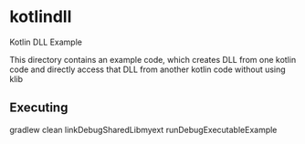 # kotlindll
Kotlin DLL Example

This directory contains an example code, which creates DLL from one kotlin code and directly access that DLL from another kotlin code without using klib

## Executing

gradlew clean linkDebugSharedLibmyext runDebugExecutableExample